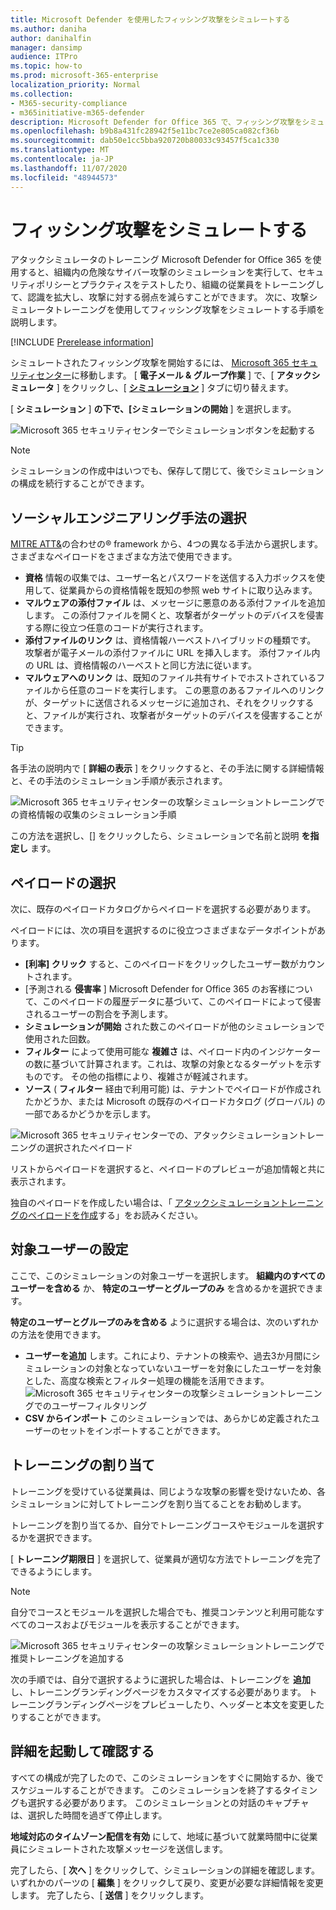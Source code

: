 ```yaml
---
title: Microsoft Defender を使用したフィッシング攻撃をシミュレートする
ms.author: daniha
author: danihalfin
manager: dansimp
audience: ITPro
ms.topic: how-to
ms.prod: microsoft-365-enterprise
localization_priority: Normal
ms.collection:
- M365-security-compliance
- m365initiative-m365-defender
description: Microsoft Defender for Office 365 で、フィッシング攻撃をシミュレートし、フィッシング対策を使用してユーザーをトレーニングする方法について説明します。
ms.openlocfilehash: b9b8a431fc28942f5e11bc7ce2e805ca082cf36b
ms.sourcegitcommit: dab50e1cc5bba920720b80033c93457f5ca1c330
ms.translationtype: MT
ms.contentlocale: ja-JP
ms.lasthandoff: 11/07/2020
ms.locfileid: "48944573"
---
```

# <a name="simulate-a-phishing-attack"></a>フィッシング攻撃をシミュレートする

アタックシミュレータのトレーニング Microsoft Defender for Office 365 を使用すると、組織内の危険なサイバー攻撃のシミュレーションを実行して、セキュリティポリシーとプラクティスをテストしたり、組織の従業員をトレーニングして、認識を拡大し、攻撃に対する弱点を減らすことができます。 次に、攻撃シミュレータトレーニングを使用してフィッシング攻撃をシミュレートする手順を説明します。

[!INCLUDE [Prerelease information](../includes/prerelease.md)]

シミュレートされたフィッシング攻撃を開始するには、 [Microsoft 365 セキュリティセンター](https://security.microsoft.com/)に移動します。 [ **電子メール & グループ作業** ] で、[ **アタックシミュレータ** ] をクリックし、[ [**シミュレーション**](https://security.microsoft.com/attacksimulator?viewid=simulations) ] タブに切り替えます。

[ **シミュレーション** ] **の下で、[シミュレーションの開始** ] を選択します。

![Microsoft 365 セキュリティセンターでシミュレーションボタンを起動する](../../media/attack-sim-preview-launch.png)

> [!NOTE]
> シミュレーションの作成中はいつでも、保存して閉じて、後でシミュレーションの構成を続行することができます。

## <a name="selecting-a-social-engineering-technique"></a>ソーシャルエンジニアリング手法の選択

[MITRE ATT&](https://attack.mitre.org/techniques/enterprise/)の合わせの® framework から、4つの異なる手法から選択します。 さまざまなペイロードをさまざまな方法で使用できます。

- **資格** 情報の収集では、ユーザー名とパスワードを送信する入力ボックスを使用して、従業員からの資格情報を既知の参照 web サイトに取り込みます。
- **マルウェアの添付ファイル** は、メッセージに悪意のある添付ファイルを追加します。 この添付ファイルを開くと、攻撃者がターゲットのデバイスを侵害する際に役立つ任意のコードが実行されます。
- **添付ファイルのリンク** は、資格情報ハーベストハイブリッドの種類です。 攻撃者が電子メールの添付ファイルに URL を挿入します。 添付ファイル内の URL は、資格情報のハーベストと同じ方法に従います。
- **マルウェアへのリンク** は、既知のファイル共有サイトでホストされているファイルから任意のコードを実行します。 この悪意のあるファイルへのリンクが、ターゲットに送信されるメッセージに追加され、それをクリックすると、ファイルが実行され、攻撃者がターゲットのデバイスを侵害することができます。

> [!TIP]
> 各手法の説明内で [ **詳細の表示** ] をクリックすると、その手法に関する詳細情報と、その手法のシミュレーション手順が表示されます。
>
> ![Microsoft 365 セキュリティセンターの攻撃シミュレーショントレーニングでの資格情報の収集のシミュレーション手順](../../media/attack-sim-preview-sim-steps.png)

この方法を選択し、[] をクリックしたら、シミュレーションで名前と説明 **を指定し** ます。

## <a name="selecting-a-payload"></a>ペイロードの選択

次に、既存のペイロードカタログからペイロードを選択する必要があります。

ペイロードには、次の項目を選択するのに役立つさまざまなデータポイントがあります。

- **[利率] クリック** すると、このペイロードをクリックしたユーザー数がカウントされます。
- [予測される **侵害率** ] Microsoft Defender for Office 365 のお客様について、このペイロードの履歴データに基づいて、このペイロードによって侵害されるユーザーの割合を予測します。
- **シミュレーションが開始** された数このペイロードが他のシミュレーションで使用された回数。
- **フィルター** によって使用可能な **複雑さ** は、ペイロード内のインジケーターの数に基づいて計算されます。これは、攻撃の対象となるターゲットを示すものです。 その他の指標により、複雑さが軽減されます。
- **ソース** ( **フィルター** 経由で利用可能) は、テナントでペイロードが作成されたかどうか、または Microsoft の既存のペイロードカタログ (グローバル) の一部であるかどうかを示します。

![Microsoft 365 セキュリティセンターでの、アタックシミュレーショントレーニングの選択されたペイロード](../../media/attack-sim-preview-select-payload.png)

リストからペイロードを選択すると、ペイロードのプレビューが追加情報と共に表示されます。

独自のペイロードを作成したい場合は、「 [アタックシミュレーショントレーニングのペイロードを作成](attack-simulation-training-payloads.md)する」をお読みください。

## <a name="audience-targeting"></a>対象ユーザーの設定

ここで、このシミュレーションの対象ユーザーを選択します。 **組織内のすべてのユーザーを含める** か、 **特定のユーザーとグループのみ** を含めるかを選択できます。 

**特定のユーザーとグループのみを含める** ように選択する場合は、次のいずれかの方法を使用できます。

- **ユーザーを追加** します。これにより、テナントの検索や、過去3か月間にシミュレーションの対象となっていないユーザーを対象にしたユーザーを対象とした、高度な検索とフィルター処理の機能を活用できます。
  ![Microsoft 365 セキュリティセンターの攻撃シミュレーショントレーニングでのユーザーフィルタリング](../../media/attack-sim-preview-user-targeting.png)
- **CSV からインポート** このシミュレーションでは、あらかじめ定義されたユーザーのセットをインポートすることができます。

## <a name="assigning-training"></a>トレーニングの割り当て

トレーニングを受けている従業員は、同じような攻撃の影響を受けないため、各シミュレーションに対してトレーニングを割り当てることをお勧めします。

トレーニングを割り当てるか、自分でトレーニングコースやモジュールを選択するかを選択できます。

[ **トレーニング期限日** ] を選択して、従業員が適切な方法でトレーニングを完了できるようにします。

> [!NOTE]
> 自分でコースとモジュールを選択した場合でも、推奨コンテンツと利用可能なすべてのコースおよびモジュールを表示することができます。
>
> ![Microsoft 365 セキュリティセンターの攻撃シミュレーショントレーニングで推奨トレーニングを追加する](../../media/attack-sim-preview-add-training.png)

次の手順では、自分で選択するように選択した場合は、トレーニングを **追加** し、トレーニングランディングページをカスタマイズする必要があります。 トレーニングランディングページをプレビューしたり、ヘッダーと本文を変更したりすることができます。

## <a name="launch-details-and-review"></a>詳細を起動して確認する

すべての構成が完了したので、このシミュレーションをすぐに開始するか、後でスケジュールすることができます。 このシミュレーションを終了するタイミングも選択する必要があります。 このシミュレーションとの対話のキャプチャは、選択した時間を過ぎて停止します。 

**地域対応のタイムゾーン配信を有効** にして、地域に基づいて就業時間中に従業員にシミュレートされた攻撃メッセージを送信します。

完了したら、[ **次へ** ] をクリックして、シミュレーションの詳細を確認します。 いずれかのパーツの [ **編集** ] をクリックして戻り、変更が必要な詳細情報を変更します。 完了したら、[ **送信** ] をクリックします。
